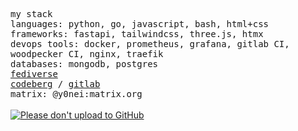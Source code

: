 <p float="left">
  <samp>
    my stack
    <br>
    languages: python, go, javascript, bash, html+css
    <br>
    frameworks: fastapi, tailwindcss, three.js, htmx
    <br>
    devops tools: docker, prometheus, grafana, gitlab CI, woodpecker CI, nginx, traefik
    <br>
    databases: mongodb, postgres
    <br>
    <a href="https://headpat.exchange/y0nei">fediverse</a>
    <br>
    <a href="https://codeberg.org/y0nei">codeberg</a> / <a href="https://gitlab.com/y0nei">gitlab</a>
    <br>
    matrix: @y0nei:matrix.org
  </samp>
  <br>
  <br>
  <a href="https://nogithub.codeberg.page"><img src="https://nogithub.codeberg.page/badge.svg" alt="Please don't upload to GitHub"></a>
</p>
